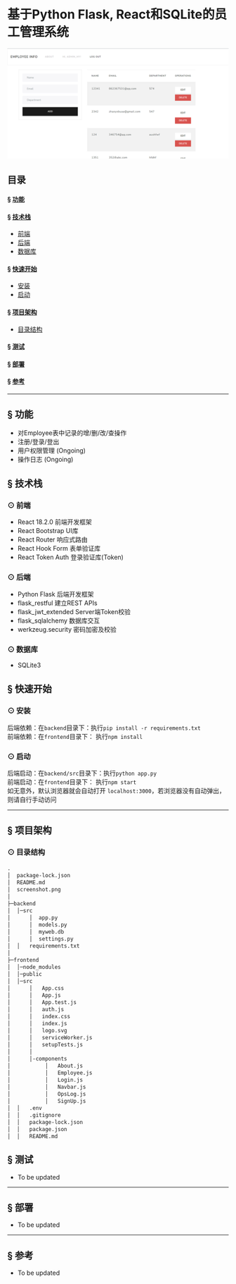 # 基于Python Flask, React和SQLite的员工管理系统

![](./screenshot.png)

## 目录

#### &sect; [功能](#features)

#### &sect; [技术栈](#tech)
  * [前端](#frontend)
  * [后端](#backend)
  * [数据库](#database)
  
#### &sect; [快速开始](#getting-started)
  * [安装](#installation)
  * [启动](#start)

#### &sect; [项目架构](#architecture)
  * [目录结构](#tree)
  
#### &sect; [测试](#testing)  
#### &sect; [部署](#deployment)
#### &sect; [参考](#reference)

****

## <a name="features">&sect; 功能</a> 
* 对Employee表中记录的增/删/改/查操作
* 注册/登录/登出
* 用户权限管理 (Ongoing)
* 操作日志 (Ongoing)

## <a name="tech">&sect; 技术栈</a>  

### <a name="frontend">⊙ 前端</a>  
* React 18.2.0 前端开发框架
* React Bootstrap UI库
* React Router 响应式路由
* React Hook Form 表单验证库
* React Token Auth 登录验证库(Token)

### <a name="backend">⊙ 后端</a>  
* Python Flask 后端开发框架
* flask_restful 建立REST APIs
* flask_jwt_extended Server端Token校验
* flask_sqlalchemy 数据库交互
* werkzeug.security 密码加密及校验

### <a name="database">⊙ 数据库</a>
* SQLite3

## <a name="getting-started">&sect; 快速开始</a>

### <a name="installation">⊙ 安装</a>

后端依赖：在`backend`目录下：执行`pip install -r requirements.txt`  
前端依赖：在`frontend`目录下： 执行`npm install`

### <a name="start">⊙ 启动</a>
后端启动：在`backend/src`目录下：执行`python app.py`  
前端启动：在`frontend`目录下： 执行`npm start`  
如无意外，默认浏览器就会自动打开 `localhost:3000`，若浏览器没有自动弹出，则请自行手动访问  

***

## <a name="architecture">&sect; 项目架构</a>
### <a name="tree">⊙ 目录结构</a>
```
.
│  package-lock.json
│  README.md
│  screenshot.png
│
├─backend 
│  │─src
│      │  app.py
│      │  models.py
│      │  myweb.db
│      │  settings.py
│  │   requirements.txt
│              
├─frontend
│  │─node_modules 
│  │─public  
│  │─src
│      │   App.css
│      │   App.js
│      │   App.test.js
│      │   auth.js
│      │   index.css
│      │   index.js
│      │   logo.svg
│      │   serviceWorker.js
│      │   setupTests.js
│      │
│      │-components
│           │   About.js
│           │   Employee.js
│           │   Login.js
│           │   Navbar.js
│           │   OpsLog.js
│           │   SignUp.js
│  │   .env
│  │   .gitignore
│  │   package-lock.json
│  │   package.json
│  │   README.md
```
## <a name="testing">&sect; 测试</a>
* To be updated  

***

## <a name="deployment">&sect; 部署</a>
* To be updated  

***

## <a name="reference">&sect; 参考</a>
* To be updated

